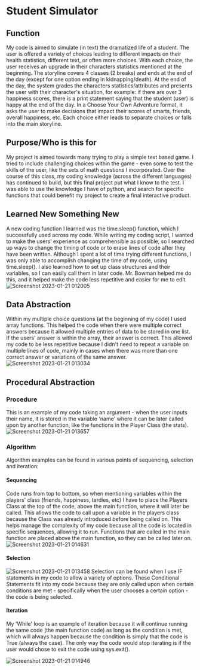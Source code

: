 # Student Simulator
## Function
My code is aimed to simulate (in text) the dramatized life of a student.
The user is offered a variety of choices leading to different impacts on their health statistics, different text, or often more choices. With each choice, the user receives an upgrade in their characters statistics mentioned at the beginning. The storyline covers 4 classes (2 breaks) and ends at the end of the day (except for one option ending in kidnapping/death). At the end of the day, the system grades the characters statistics/attributes and presents the user with their character's situation, for example: if there are over 3 happiness scores, there is a print statement saying that the student (user) is happy at the end of the day. In a Choose Your Own Adventure format, it asks the user to make decisions that impact their scores of smarts, friends, overall happiness, etc. Each choice either leads to separate choices or falls into the main storyline.
## Purpose/Who is this for
My project is aimed towards many trying to play a simple text based game. I tried to include challenging choices within the game - even some to test the skills of the user, like the sets of math questions I incorporated. Over the course of this class, my coding knowledge (across the different languages) has continued to build, but this final project put what I know to the test. I was able to use the knowledge I have of python, and search for specific functions that could benefit my project to create a final interactive product.
## Learned New Something New
A new coding function I learned was the time.sleep() function, which I successfully used across my code. While writing my coding script, I wanted to make the users’ experience as comprehensible as possible, so I searched up ways to change the timing of code or to erase lines of code after they have been written. Although I spent a lot of time trying different functions, I was only able to accomplish changing the time of my code, using time.sleep().
I also learned how to set up class structures and their variables, so I can easily call them in later code. Mr. Bowman helped me do this, and it helped make the code less repetitive and easier for me to edit.
![Screenshot 2023-01-21 012005](https://user-images.githubusercontent.com/112853185/213815494-49c24542-7b4b-4c57-af9b-62e7e175928e.jpg)
## Data Abstraction
Within my multiple choice questions (at the beginning of my code) I used array functions. This helped the code when there were multiple correct answers because it allowed multiple entries of data to be stored in one list. If the users' answer is within the array, their answer is correct. This allowed my code to be less repetitive because I didn't need to repeat a variable on multiple lines of code, mainly in cases when there was more than one correct answer or variations of the same answer.
![Screenshot 2023-01-21 013034](https://user-images.githubusercontent.com/112853185/213816860-7a313202-e831-4360-9fb9-fe41509b2f93.jpg)
## Procedural Abstraction
### Procedure
This is an example of my code taking an argument - when the user inputs their name, it is stored in the variable 'name' where it can be later called upon by another function, like the functions in the Player Class (the stats).
![Screenshot 2023-01-21 013657](https://user-images.githubusercontent.com/112853185/213817610-70615d63-5827-439d-96ce-3229b3920a23.jpg)
### Algorithm
Algorithm examples can be found in various points of sequencing, selection and iteration:
#### Sequencing
Code runs from top to bottom, so when mentioning variables within the players' class (friends, happiness, tardies, etc) I have to place the Players Class at the top of the code, above the main function, where it will later be called. This allows the code to call upon a variable in the players class because the Class was already introduced before being called on. This helps manage the complexity of my code because all the code is located in specific sequences, allowing it to run. Functions that are called in the main function are placed above the main function, so they can be called later on.
![Screenshot 2023-01-21 014631](https://user-images.githubusercontent.com/112853185/213818628-fb36414d-4b60-4e8d-a8ad-4c5a1c63a9bf.jpg)
#### Selection
![Screenshot 2023-01-21 013458](https://user-images.githubusercontent.com/112853185/213818526-f88a7a80-fd84-4070-9fc8-affd9c4570c7.jpg)
Selection can be found when I use IF statements in my code to allow a variety of options. These Conditional Statements fit into my code because they are only called upon when certain conditions are met - specifically when the user chooses a certain option - the code is being selected.
#### Iteration
My 'While' loop is an example of iteration because it will continue running the same code (the main function code) as long as the condition is met, which will always happen because the condition is simply that the code is True (always the case). The only way the code would stop iterating is if the user would chose to exit the code using sys.exit().

![Screenshot 2023-01-21 014946](https://user-images.githubusercontent.com/112853185/213819094-c1f9b0b7-0100-4426-84b9-3e5135309602.jpg)
